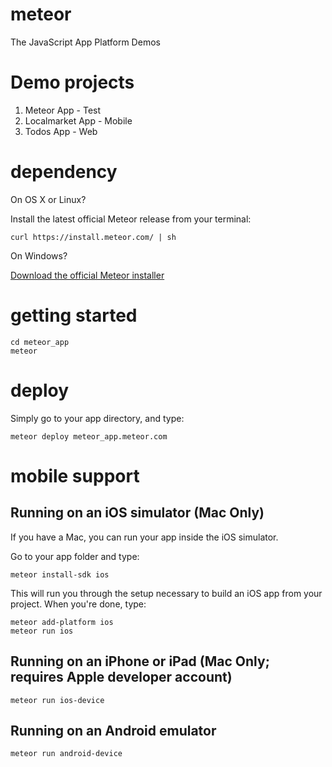 # meteor
The JavaScript App Platform Demos

# Demo projects

  1. Meteor App - Test
  2. Localmarket App - Mobile
  3. Todos App - Web

# dependency

On OS X or Linux?

Install the latest official Meteor release from your terminal:

    curl https://install.meteor.com/ | sh

On Windows?

[Download the official Meteor installer](https://install.meteor.com/windows)


# getting started
    cd meteor_app
    meteor

# deploy

Simply go to your app directory, and type:

    meteor deploy meteor_app.meteor.com



# mobile support

## Running on an iOS simulator (Mac Only)

If you have a Mac, you can run your app inside the iOS simulator.

Go to your app folder and type:

    meteor install-sdk ios

This will run you through the setup necessary to build an iOS app from your project. When you're done, type:

    meteor add-platform ios
    meteor run ios

## Running on an iPhone or iPad (Mac Only; requires Apple developer account)

    meteor run ios-device

## Running on an Android emulator

    meteor run android-device
